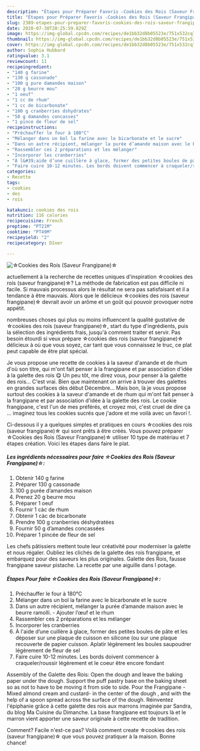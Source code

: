 ```yaml
---
description: "Étapes pour Préparer Favoris ☆Cookies des Rois (Saveur Frangipane)☆"
title: "Étapes pour Préparer Favoris ☆Cookies des Rois (Saveur Frangipane)☆"
slug: 2389-etapes-pour-preparer-favoris-cookies-des-rois-saveur-frangipane
date: 2020-07-30T20:25:59.829Z
image: https://img-global.cpcdn.com/recipes/de1bb32d8b05523e/751x532cq70/☆cookies-des-rois-saveur-frangipane☆-photo-principale-de-la-recette.jpg
thumbnail: https://img-global.cpcdn.com/recipes/de1bb32d8b05523e/751x532cq70/☆cookies-des-rois-saveur-frangipane☆-photo-principale-de-la-recette.jpg
cover: https://img-global.cpcdn.com/recipes/de1bb32d8b05523e/751x532cq70/☆cookies-des-rois-saveur-frangipane☆-photo-principale-de-la-recette.jpg
author: Sophia Hubbard
ratingvalue: 3.1
reviewcount: 11
recipeingredient:
- "140 g farine"
- "130 g cassonade"
- "100 g pure damandes maison"
- "20 g beurre mou"
- "1 oeuf"
- "1 cc de rhum"
- "1 cc de bicarbonate"
- "100 g cranberries dshydrates"
- "50 g damandes concasses"
- "1 pince de fleur de sel"
recipeinstructions:
- "Préchauffer le four à 180°C"
- "Mélanger dans un bol la farine avec le bicarbonate et le sucre"
- "Dans un autre récipient, mélanger la purée d’amande maison avec le beurre ramolli. Ajouter l’œuf et le rhum"
- "Rassembler ces 2 préparations et les mélanger"
- "Incorporer les cranberries"
- "À l&#39;aide d’une cuillère à glace, former des petites boules de pâte et les déposer sur une plaque de cuisson en silicone (ou sur une plaque recouverte de papier cuisson. Aplatir légèrement les boules saupoudrer légèrement de fleur de sel"
- "Faire cuire 10-12 minutes. Les bords doivent commencer à craqueler/roussir légèrement et le coeur être encore fondant"
categories:
- Recette
tags:
- cookies
- des
- rois

katakunci: cookies des rois 
nutrition: 116 calories
recipecuisine: French
preptime: "PT21M"
cooktime: "PT49M"
recipeyield: "2"
recipecategory: Dîner

---
```



![☆Cookies des Rois (Saveur Frangipane)☆](https://img-global.cpcdn.com/recipes/de1bb32d8b05523e/751x532cq70/☆cookies-des-rois-saveur-frangipane☆-photo-principale-de-la-recette.jpg)

actuellement à la recherche de recettes uniques d'inspiration ☆cookies des rois (saveur frangipane)☆? La méthode de fabrication est pas difficile ni facile. Si mauvais processus alors le résultat ne sera pas satisfaisant et il a tendance à être mauvais. Alors que le délicieux ☆cookies des rois (saveur frangipane)☆ devrait avoir un arôme et un goût qui pouvoir provoquer notre appétit.

nombreuses choses qui plus ou moins influencent la qualité gustative de ☆cookies des rois (saveur frangipane)☆, start du type d'ingrédients, puis la sélection des ingrédients frais, jusqu'à comment traiter et servir. Pas besoin étourdi si veux prépare ☆cookies des rois (saveur frangipane)☆ délicieux à où que vous soyez, car tant que vous connaissez le truc, ce plat peut capable de être plat spécial.

Je vous propose une recette de cookies à la saveur d&#39;amande et de rhum d&#39;où son titre, qui m&#39;ont fait penser à la frangipane et par association d&#39;idée à la galette des rois 😋 Un peu tôt, me direz vous, pour penser à la galette des rois… C&#39;est vrai. Bien que maintenant on arrive à trouver des galettes en grandes surfaces dès début Décembre… Mais bon, là je vous propose surtout des cookies à la saveur d&#39;amande et de rhum qui m&#39;ont fait penser à la frangipane et par association d&#39;idée à la galette des rois. Le cookie frangipane, c&#39;est l&#39;un de mes préférés, et croyez moi, c&#39;est cruel de dire ça … imaginez tous les cookies sucrés que j&#39;adore et me voilà avec un favori !.


Ci-dessous il y a quelques simples et pratiques en cours ☆cookies des rois (saveur frangipane)☆ qui sont prêts à être créés. Vous pouvez préparer ☆Cookies des Rois (Saveur Frangipane)☆ utiliser 10 type de matériau et 7 étapes création. Voici les étapes dans faire le plat.

<!--inarticleads1-->

##### Les ingrédients nécessaires pour faire ☆Cookies des Rois (Saveur Frangipane)☆:

1. Obtenir 140 g farine
1. Préparer 130 g cassonade
1.  100 g purée d’amandes maison
1. Prenez 20 g beurre mou
1. Préparer 1 oeuf
1. Fournir 1 càc de rhum
1. Obtenir 1 càc de bicarbonate
1. Prendre 100 g cranberries déshydratées
1. Fournir 50 g d’amandes concassées
1. Préparer 1 pincée de fleur de sel


Les chefs pâtissiers mettent toute leur créativité pour moderniser la galette et nous régaler. Oubliez les clichés de la galette des rois frangipane, et embarquez pour des saveurs les plus originales. Galette des Rois, fausse frangipane saveur pistache. La recette par une aiguille dans l potage. 

<!--inarticleads2-->

##### Étapes Pour faire ☆Cookies des Rois (Saveur Frangipane)☆:

1. Préchauffer le four à 180°C
1. Mélanger dans un bol la farine avec le bicarbonate et le sucre
1. Dans un autre récipient, mélanger la purée d’amande maison avec le beurre ramolli. - Ajouter l’œuf et le rhum
1. Rassembler ces 2 préparations et les mélanger
1. Incorporer les cranberries
1. À l&#39;aide d’une cuillère à glace, former des petites boules de pâte et les déposer sur une plaque de cuisson en silicone (ou sur une plaque recouverte de papier cuisson. Aplatir légèrement les boules saupoudrer légèrement de fleur de sel
1. Faire cuire 10-12 minutes. Les bords doivent commencer à craqueler/roussir légèrement et le coeur être encore fondant


Assembly of the Galette des Rois: Open the dough and leave the baking paper under the dough. Support the puff pastry base on the baking sheet so as not to have to be moving it from side to side. Pour the Frangipane -Mixed almond cream and custard- in the center of the dough , and with the help of a spoon spread across the surface of the dough. Réinventez l&#39;épiphanie grâce à cette galette des rois aux marrons imaginée par Sandra, du blog Ma Cuisine du Dimanche. La base frangipane est toujours là et le marron vient apporter une saveur originale à cette recette de tradition. 


Comment? Facile n'est-ce pas? Voilà comment create ☆cookies des rois (saveur frangipane)☆ que vous pouvez pratiquer à la maison. Bonne chance!
